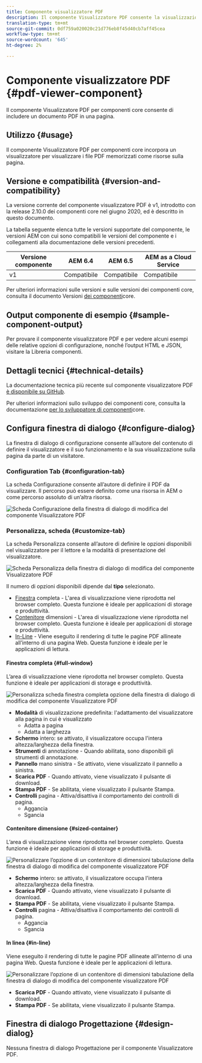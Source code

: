 ```yaml
---
title: Componente visualizzatore PDF
description: Il componente Visualizzatore PDF consente la visualizzazione di un documento PDF.
translation-type: tm+mt
source-git-commit: 0df759a020020c21d776eb8f45d40cb7aff45cea
workflow-type: tm+mt
source-wordcount: '645'
ht-degree: 2%

---
```



# Componente visualizzatore PDF {#pdf-viewer-component}


Il componente Visualizzatore PDF per componenti core consente di includere un documento PDF in una pagina.

## Utilizzo {#usage}

Il componente Visualizzatore PDF per componenti core incorpora un visualizzatore per visualizzare i file PDF memorizzati come risorse sulla pagina.

## Versione e compatibilità {#version-and-compatibility}

La versione corrente del componente visualizzatore PDF è v1, introdotto con la release 2.10.0 dei componenti core nel giugno 2020, ed è descritto in questo documento.

La tabella seguente elenca tutte le versioni supportate del componente, le versioni AEM con cui sono compatibili le versioni del componente e i collegamenti alla documentazione delle versioni precedenti.

| Versione componente | AEM 6.4   | AEM 6.5 | AEM as a Cloud Service |
|--- |--- |---|---|
| v1 | Compatibile | Compatibile | Compatibile |

Per ulteriori informazioni sulle versioni e sulle versioni dei componenti core, consulta il documento Versioni [dei componenti](/help/versions.md)core.

## Output componente di esempio {#sample-component-output}

Per provare il componente visualizzatore PDF e per vedere alcuni esempi delle relative opzioni di configurazione, nonché l’output HTML e JSON, visitare la Libreria [](https://adobe.com/go/aem_cmp_library_pdf_viewer)componenti.

## Dettagli tecnici {#technical-details}

La documentazione tecnica più recente sul componente visualizzatore PDF [è disponibile su GitHub](https://adobe.com/go/aem_cmp_tech_pdf-viewer_v1).

Per ulteriori informazioni sullo sviluppo dei componenti core, consulta la documentazione [per lo sviluppatore di componenti](/help/developing/overview.md)core.

## Configura finestra di dialogo {#configure-dialog}

La finestra di dialogo di configurazione consente all’autore del contenuto di definire il visualizzatore e il suo funzionamento e la sua visualizzazione sulla pagina da parte di un visitatore.

### Configuration Tab {#configuration-tab}

La scheda Configurazione consente all’autore di definire il PDF da visualizzare. Il percorso può essere definito come una risorsa in AEM o come percorso assoluto di un’altra risorsa.

![Scheda Configurazione della finestra di dialogo di modifica del componente Visualizzatore PDF](/help/assets/pdf-viewer-edit-configuration.png)

### Personalizza, scheda {#customize-tab}

La scheda Personalizza consente all’autore di definire le opzioni disponibili nel visualizzatore per il lettore e la modalità di presentazione del visualizzatore.

![Scheda Personalizza della finestra di dialogo di modifica del componente Visualizzatore PDF](/help/assets/pdf-viewer-edit-customize.png)

Il numero di opzioni disponibili dipende dal **tipo** selezionato.

* [Finestra](#full-window) completa - L&#39;area di visualizzazione viene riprodotta nel browser completo. Questa funzione è ideale per applicazioni di storage e produttività.
* [Contenitore](#sized-container) dimensioni - L&#39;area di visualizzazione viene riprodotta nel browser completo. Questa funzione è ideale per applicazioni di storage e produttività.
* [In-Line](#in-line) - Viene eseguito il rendering di tutte le pagine PDF allineate all’interno di una pagina Web. Questa funzione è ideale per le applicazioni di lettura.

#### Finestra completa {#full-window}

L’area di visualizzazione viene riprodotta nel browser completo. Questa funzione è ideale per applicazioni di storage e produttività.

![Personalizza scheda finestra completa opzione della finestra di dialogo di modifica del componente Visualizzatore PDF](/help/assets/pdf-viewer-edit-customize-full.png)

* **Modalità** di visualizzazione predefinita: l&#39;adattamento del visualizzatore alla pagina in cui è visualizzato
   * Adatta a pagina
   * Adatta a larghezza
* **Schermo** intero: se attivato, il visualizzatore occupa l&#39;intera altezza/larghezza della finestra.
* **Strumenti** di annotazione - Quando abilitata, sono disponibili gli strumenti di annotazione.
* **Pannello** mano sinistra - Se attivato, viene visualizzato il pannello a sinistra.
* **Scarica PDF** - Quando attivato, viene visualizzato il pulsante di download.
* **Stampa PDF** - Se abilitata, viene visualizzato il pulsante Stampa.
* **Controlli** pagina - Attiva/disattiva il comportamento dei controlli di pagina.
   * Aggancia
   * Sgancia

#### Contenitore dimensione {#sized-container}

L’area di visualizzazione viene riprodotta nel browser completo. Questa funzione è ideale per applicazioni di storage e produttività.

![Personalizzare l’opzione di un contenitore di dimensioni tabulazione della finestra di dialogo di modifica del componente visualizzatore PDF](/help/assets/pdf-viewer-edit-customize-sized-container.png)

* **Schermo** intero: se attivato, il visualizzatore occupa l&#39;intera altezza/larghezza della finestra.
* **Scarica PDF** - Quando attivato, viene visualizzato il pulsante di download.
* **Stampa PDF** - Se abilitata, viene visualizzato il pulsante Stampa.
* **Controlli** pagina - Attiva/disattiva il comportamento dei controlli di pagina.
   * Aggancia
   * Sgancia

#### In linea {#in-line}

Viene eseguito il rendering di tutte le pagine PDF allineate all’interno di una pagina Web. Questa funzione è ideale per le applicazioni di lettura.

![Personalizzare l’opzione di un contenitore di dimensioni tabulazione della finestra di dialogo di modifica del componente visualizzatore PDF](/help/assets/pdf-viewer-edit-customize-inline.png)

* **Scarica PDF** - Quando attivato, viene visualizzato il pulsante di download.
* **Stampa PDF** - Se abilitata, viene visualizzato il pulsante Stampa.

## Finestra di dialogo Progettazione {#design-dialog}

Nessuna finestra di dialogo Progettazione per il componente Visualizzatore PDF.
